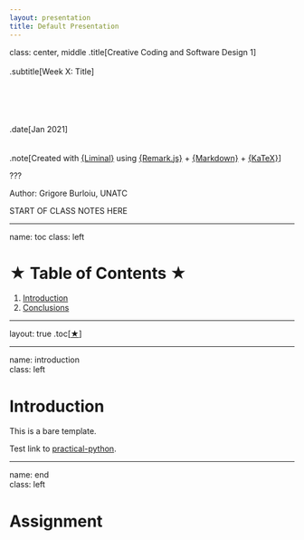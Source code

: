 ```yaml
---
layout: presentation
title: Default Presentation
---
```


class: center, middle
.title[Creative Coding and Software Design 1]
<br/><br/>
.subtitle[Week X: Title]
<br/><br/><br/><br/><br/><br/>
.date[Jan 2021] 
<br/><br/><br/>
.note[Created with [{Liminal}](https://github.com/jonathanlilly/liminal) using [{Remark.js}](http://remarkjs.com/) + [{Markdown}](https://github.com/adam-p/markdown-here/wiki/Markdown-Cheatsheet) +  [{KaTeX}](https://katex.org)]

???

Author: Grigore Burloiu, UNATC

START OF CLASS NOTES HERE
    
---
name: toc
class: left
# ★ Table of Contents ★     
      
1. [Introduction](#introduction)
1. [Conclusions](#end)

        
<!-- Comment out the next slide if you don't want the Table of Contents link -->         
---
layout: true  .toc[[★](#toc)]
        
---
name: introduction  
class: left
#  Introduction

This is a bare template.

Test link to [practical-python](../practical-python).

---

name: end       
class: left
#  Assignment